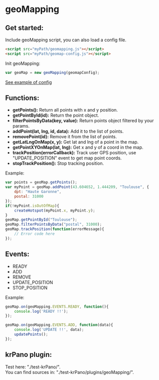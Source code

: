 # geoMapping

## Get started:
Include geoMapping script, you can also load a config file.
``` html
<script src="myPath/geomapping.js"></script>
<script src="myPath/geomap-config.js"></script>
```

Init geoMapping:
``` javascript
var geoMap = new geoMapping(geomapConfig);
```

[See example of config](./test/geomap-config.js)

## Functions:
*  **getPoints():** Return all points with x and y position.
*  **getPointById(id):** Return the point object.
*  **filterPointsByData(key, value):** Return points object filtered by your params.
*  **addPoint(lat, lng, id, data):** Add it to the list of points.
*  **removePoint(id):** Remove it from the list of points.
*  **getLatLngOnMap(x, y):** Get lat and lng of a point in the map.
*  **getPointXYOnMap(lat, lng):** Get x and y of a coord in the map.
*  **trackPosition(errorCallback):** Track user GPS position, use "UPDATE_POSITION" event to get map point coords.
*  **stopTrackPosition():** Stop tracking position.

Example:
``` javascript
var points = geoMap.getPoints();
var myPoint = geoMap.addPoint(43.604652, 1.444209, "Toulouse", {
    dpt: "Haute Garonne",
    postal: 31000
});
if(!myPoint.isOutOfMap){
    createHotspot(myPoint.x, myPoint.y);
}
geoMap.getPointById("Toulouse");
geoMap.filterPointsByData("postal", 31000);
geoMap.trackPosition(function(errorMessage){
    // Error code here
});
```

## Events:
*  READY
*  ADD
*  REMOVE
*  UPDATE_POSITION
*  STOP_POSITION

Example:
``` javascript
geoMap.on(geoMapping.EVENTS.READY, function(){
    console.log('READY !!');
});

geoMap.on(geoMapping.EVENTS.ADD, function(data){
    console.log('UPDATE !!', data);
    updatePoints();
});
```

## krPano plugin:
Test here: "./test-krPano/".  
You can find sources in: "./test-krPano/plugins/geoMapping/".  
